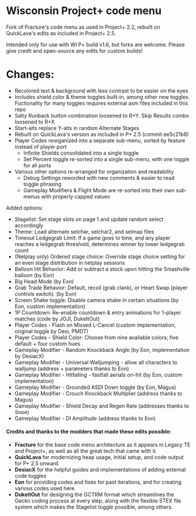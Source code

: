 # Wisconsin Project+ code menu

Fork of Fracture's code menu as used in Project+ 2.2, rebuilt on QuickLava's edits as included in Project+ 2.5.

Intended only for use with WI P+ build v1.6, but forks are welcome. Please give credit and open-source any edits for custom builds!

# Changes:
- Recolored text & background with less contrast to be easier on the eyes
- Includes shield color & theme toggles built-in, among other new toggles. Fuctionality for many toggles requires external asm files included in this repo
- Salty Runback button combination loosened to R+Y. Skip Results combo loosened to R+X
- Start-alts replace Y-alts in random Alternate Stages
- Rebuilt on QuickLava's version as included in P+ 2.5 (commit ee5c21b8)
- Player Codes reorganized into a separate sub-menu, sorted by feature instead of player port
  - Infinite Shields consolidated into a single toggle
  - Set Percent toggle re-sorted into a single sub-menu, with one toggle for all ports 
- Various other options re-arranged for organization and readability
  - Debug Settings reworded with new comments & easier to read toggle phrasing
  - Gameplay Modifiers & Flight Mode are re-sorted into their own sub-menus with properly capped values

Added options:
- Stagelist: Set stage slots on page 1 and update random select accordingly
- Theme: Load alternate selchar, selchar2, and selmap files
- Timeout Ledgegrab Limit: If a game goes to time, and any player reaches a ledgegrab threshold, determines winner by lower ledgegrab count
- (Netplay only) Ordered stage choice: Override stage choice setting for an even stage distribution in netplay sessions
- Balloon Hit Behavior: Add or subtract a stock upon hitting the Smashville balloon (by Eon)
- Big Head Mode (by Eon)
- Grab Trade Behavior: Default, recoil (grab clank), or Heart Swap (player controls switch). (by Eon)
- Screen Shake toggle: Disable camera shake in certain situations (by Eon, custom implementation)
- 1P Countdown: Re-enable countdown & entry animations for 1-player matches (code by JOJI, DukeItOut)
- Player Codes - Flash on Missed L-Cancel (custom implementation, original toggle by Desi, PMDT)
- Player Codes - Shield Color: Choose from nine available colors; five default + four custom hues
- Gameplay Modifier - Random Knockback Angle (by Eon, implementation by DesiacX)
- Gameplay Modifier - Universal Walljumping - allow all characters to walljump (address + parameters thanks to Eon)
- Gameplay Modifier - Hitfalling - fastfall aerials on-hit (by Eon, custom implementation)
- Gameplay Modifier - Grounded ASDI Down toggle (by Eon, Magus)
- Gameplay Modifier - Crouch Knockback Multiplier (address thanks to Magus)
- Gameplay Modifier - Shield Decay and Regen Rate (addresses thanks to Snoe)
- Gameplay Modifier - DI Amplitude (address thanks to Eon)

#### Credits and thanks to the modders that made these edits possible:  
- **Fracture** for the base code menu architecture as it appears in Legacy TE and Project+, as well as all the great tech that came with it.
- **QuickLava** for modernizing heap usage, initial setup, and code output for P+ 2.5 onward.
- **DesiacX** for the helpful guides and implementations of adding external code toggles
- **Eon** for providing codes and fixes for past iterations, and for creating various codes used here. 
- **DukeItOut** for designing the GCTRM format which streamlines the Gecko coding process at every step, along with the flexible STEX file system which makes the Stagelist toggle possible, among others.

